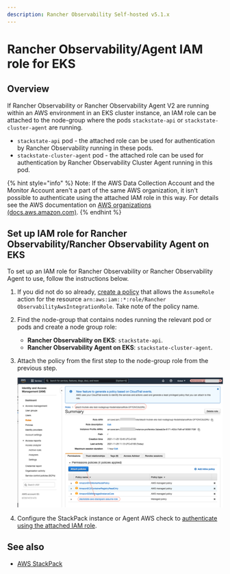 ```yaml
---
description: Rancher Observability Self-hosted v5.1.x 
---
```


# Rancher Observability/Agent IAM role for EKS

## Overview

If Rancher Observability or Rancher Observability Agent V2 are running within an AWS environment in an EKS cluster instance, an IAM role can be attached to the node-group where the pods `stackstate-api` or `stackstate-cluster-agent` are running. 

* `stackstate-api` pod - the attached role can be used for authentication by Rancher Observability running in these pods.
* `stackstate-cluster-agent` pod - the attached role can be used for authentication by Rancher Observability Cluster Agent running in this pod.

{% hint style="info" %}
Note: If the AWS Data Collection Account and the Monitor Account aren't a part of the same AWS organization, it isn't possible to authenticate using the attached IAM role in this way. For details see the AWS documentation on [AWS organizations \(docs.aws.amazon.com\)](https://docs.aws.amazon.com/organizations/latest/userguide/orgs_introduction.html). 
{% endhint %}

## Set up IAM role for Rancher Observability/Rancher Observability Agent on EKS

To set up an IAM role for Rancher Observability or Rancher Observability Agent to use, follow the instructions below.

1. If you did not do so already, [create a policy](/stackpacks/integrations/aws/aws.md#aws-policy) that allows the `AssumeRole` action for the resource `arn:aws:iam::*:role/Rancher ObservabilityAwsIntegrationRole`. Take note of the policy name.
2. Find the node-group that contains nodes running the relevant pod or pods and create a node group role:
   * **Rancher Observability on EKS**: `stackstate-api`.
   * **Rancher Observability Agent on EKS**: `stackstate-cluster-agent`.
3. Attach the policy from the first step to the node-group role from the previous step.

   ![Policy for node group role](/.gitbook/assets/sts_on_eks_aws_stp_03.png)

4. Configure the StackPack instance or Agent AWS check to [authenticate using the attached IAM role](/stackpacks/integrations/aws/aws.md#iam-role-on-ec2-or-eks).

## See also

* [AWS StackPack](/stackpacks/integrations/aws/aws.md)
